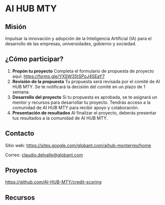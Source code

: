 # AI HUB MTY

## Misión

Impulsar la innovación y adopción de la Inteligencia Artificial (IA) para el desarrollo de las empresas, universidades, gobierno y sociedad.

## ¿Cómo participar?

1. **Propón tu proyecto**
   Completa el formulario de propuesta de proyecto
   aquí: https://forms.gle/YXSW35tSPoJ4SEaY7
2. **Revisión de la propuesta**
   Tu propuesta será revisada por el comité de AI HUB MTY. Se te notificará la decisión
   del comité en un plazo de 1 semana.
3. **Desarrollo del proyecto**
   Si tu propuesta es aprobada, se te asignará un mentor y recursos
   para desarrollar tu proyecto. Tendrás acceso a la comunidad de AI
   HUB MTY para recibir apoyo y colaboración.
4. **Presentación de resultados**
   Al finalizar el proyecto, deberás presentar tus
   resultados a la comunidad de AI HUB MTY.

## Contacto

Sitio web: https://sites.google.com/globant.com/aihub-monterrey/home

Correo: claudio.delvalle@globant.com

## Proyectos

https://github.com/AI-HUB-MTY/credit-scoring

## Recursos
